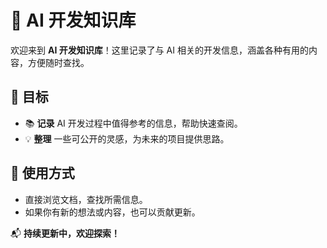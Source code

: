 # 📌 AI 开发知识库

欢迎来到 **AI 开发知识库**！这里记录了与 AI 相关的开发信息，涵盖各种有用的内容，方便随时查找。

## 📖 目标
- 📚 **记录** AI 开发过程中值得参考的信息，帮助快速查阅。
- 💡 **整理** 一些可公开的灵感，为未来的项目提供思路。

## 🚀 使用方式
- 直接浏览文档，查找所需信息。
- 如果你有新的想法或内容，也可以贡献更新。

📬 **持续更新中，欢迎探索！**
